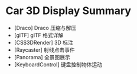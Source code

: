 # Car 3D Display Summary

* [Draco] Draco 压缩与解压
* [glTF] glTF 格式详解
* [CSS3DRender] 3D 标注
* [Raycaster] 射线点击事件
* [Panorama] 全景图展示
* [KeyboardControl] 键盘控制物体运动